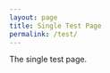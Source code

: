 ```yaml
---
layout: page
title: Single Test Page
permalink: /test/
---
```


The single test page.
<script src="https://code.jquery.com/jquery-3.3.1.min.js" integrity="sha256-FgpCb/KJQlLNfOu91ta32o/NMZxltwRo8QtmkMRdAu8=" crossorigin="anonymous"></script>
<script src="https://cdnjs.cloudflare.com/ajax/libs/showdown/1.8.6/showdown.min.js"></script>
<script src="{{ site.baseurl }}/js/comment.js"></script>
<script type="text/javascript">
  Comments.init("JiYouMCC", "git-comment");
  var callback = function(data) {
    for (var i = data.length - 1; i >= 0; i--) {
      var commentData = data[i];
      var userName = commentData.user.login;
      var userAvatar = commentData.user.avatar_url;
      var userLink = commentData.user.html_url;
      var date = new Date(commentData.created_at);
      var converter = new showdown.Converter();
      var html = converter.makeHtml(commentData.body);
      $("#comments").append(
        $("<div class='comment'></div>").append(
          $("<p></p>").text(userName + " @ " + date)
        ).append(
          $(html)
        )
      );
    }
    console.log(data);
  }
  Comments.get(1, callback);
</script>
<div id="comments"></div>
